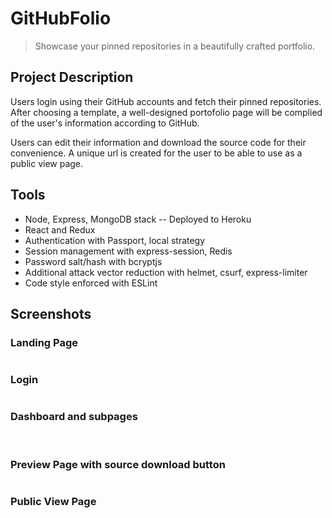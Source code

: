 # GitHubFolio

> Showcase your pinned repositories in a beautifully crafted portfolio. 

## Project Description

Users login using their GitHub accounts and fetch their pinned repositories. After choosing a template, a well-designed portofolio page will be complied of the user's information according to GitHub. 

Users can edit their information and download the source code for their convenience. A unique url is created for the user to be able to use as a public view page.

## Tools

* Node, Express, MongoDB stack -- Deployed to Heroku
* React and Redux
* Authentication with Passport, local strategy
* Session management with express-session, Redis
* Password salt/hash with bcryptjs
* Additional attack vector reduction with helmet, csurf, express-limiter
* Code style enforced with ESLint

## Screenshots

### Landing Page

![]()

### Login

![]()

### Dashboard and subpages

![]()
![]()
![]()
![]()

### Preview Page with source download button

![]()

### Public View Page

![]()